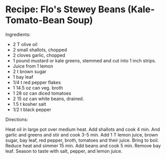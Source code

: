 
# Recipe: Flo's Stewey Beans (Kale-Tomato-Bean Soup)

Ingredients:

- 2 T olive oil
- 2 small shallots, chopped
- 2 cloves garlic, chopped
- 1 pound mustard or kale greens, stemmed and cut into 1 inch strips.
- Juice from 1 lemon
- 2 t brown sugar
- 1 bay leaf
- 1/4 t red pepper flakes
- 1 14.5 oz can veg. broth
- 1 28 oz can diced tomatoes
- 2 15 oz can white beans, drained.
- 1.5 t kosher salt
- 1/2 t black pepper

Directions:

Heat oil in large pot over medium heat.  Add shallots and cook 4 min.  And
garlic and greens and stir and cook 3-5 min.  Add 1 T lemon juice, brown sugar,
bay leaf, red pepper, broth, tomatoes and their juice.  Bring to boil.  Reduce heat
and simmer 15 min.  Add beans and cook 5 min.  Remove bay leaf.  Season to
taste with salt, pepper, and lemon juice.


